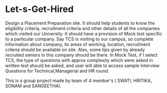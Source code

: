 # Let-s-Get-Hired
Design a Placement Preparation site. It should help students to know the eligibility criteria,
recruitment criteria and other details of all the companies which visited our University. It should
have a provision of Mock test specific to a particular company. Say TCS is visiting to our campus, so
complete information about company, its areas of working, location, recruitment criteria should be
available on site. Also, some tips given by already recruited seniors in this company should be there.
In Mock Test, if I select TCS, the type of questions with approx complexity which were asked in
written test should be asked, and user will able to access sample Interview Questions for
Technical,Managerial and HR round.


This is a group project made by team of  4 member's ( SWATI, HRITIKA, SONAM and SANGEETHA).
